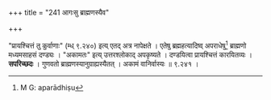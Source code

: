 +++
title = "241 आगःसु ब्राह्मणस्यैव"

+++


"प्रायश्चित्तं तु कुर्वाणाः" (म्ध् ९.२४०) इत्य् एतद् अत्र नापेक्षते । एतेषु ब्रह्महत्यादिष्व् अपराधेषु[^६२०] ब्राह्मणो मध्यमसाहसं दण्ड्यः । "अकामतः" इत्य् उत्तरश्लोकाद् अपकृष्यते । दण्डयित्वा प्रायश्चित्तं कारयितव्यः । **सपरिच्छदः** । गुणवतो ब्राह्मणस्यानुग्राह्यस्यैतत् । अकामं वानिर्वास्यः ॥ ९.२४१ ।


[^६२०]:
     M G: aparādhiṣu